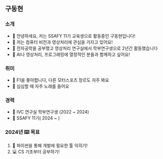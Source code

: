 ## 구동현

### 소개


- 👋 안녕하세요, 저는 SSAFY 11기 교육생으로 활동중인 구동현입니다!
- 👀 저는 컴퓨터 비전과 영상처리에 관심을 가지고 있어요!
- 🌱 전자공학을 공부했고 영상처리 연구실에서 학부연구생으로 2년간 활동했습니다
- 💞️ AI나 영상처리, 프로그래밍에 열정적인 분들과 함께하고 싶어요!

### 취미
- 🚗 F1을 좋아합니다, 다른 모터스포츠 장르도 자주 봐요
- 🎵 심심할 때 자주 노래를 들어요
  
### 경력
- 🏫 IVC 연구실 학부연구생 (2022 ~ 2024)
- 📑 SSAFY 11기( 2024 ~ )
  
### 2024년 ⌨️ 목표
1. 🧰  파이썬을 통해 개발에 필요한 툴 익히기!
2. 💻  CS 기초부터 공부하기! 

<!---
TK711/TK711 is a ✨ special ✨ repository because its `README.md` (this file) appears on your GitHub profile.
You can click the Preview link to take a look at your changes.
--->
